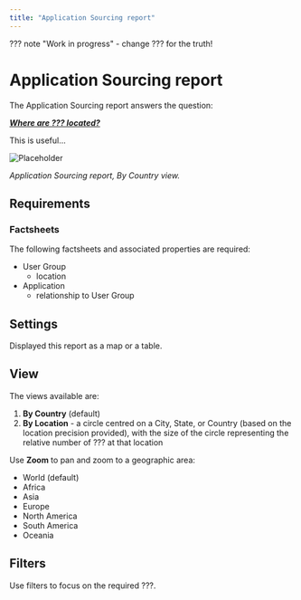 ```yaml
---
title: "Application Sourcing report"
---
```


??? note "Work in progress"
    - change ??? for the truth!

# Application Sourcing report

The Application Sourcing report answers the question:

***[Where are ??? located?](../questions.md#it-components)***

This is useful...

![Placeholder](https://dummyimage.com/800x450/eee/aaa)

<!--
![](https://www.leanix.net/hubfs/2019%20LX%20Website/General/Illu/ia-countrymap-8-Col-XL.svg)
-->

*Application Sourcing report, By Country view.*

## Requirements

### Factsheets

The following factsheets and associated properties are required:

- User Group
    - location
- Application    
    - relationship to User Group 

<!--
#### Tags 

- No tags are required for this report

#### Other requirement

- No other requirements
-->

## Settings

Displayed this report as a map or a table. 

## View

The views available are: 

1. **By Country** (default)
2. **By Location** - a circle centred on a City, State, or Country (based on the location precision provided), with the size of the circle representing the relative number of ??? at that location

Use **Zoom** to pan and zoom to a geographic area:

- World (default)
- Africa
- Asia
- Europe
- North America
- South America
- Oceania


## Filters

Use filters to focus on the required ???.

<!--
## Editing

This report cannot be edited
-->
